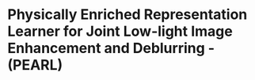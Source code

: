# Physically Enriched Representation Learner for Joint Low-light Image Enhancement and Deblurring - (PEARL) #
